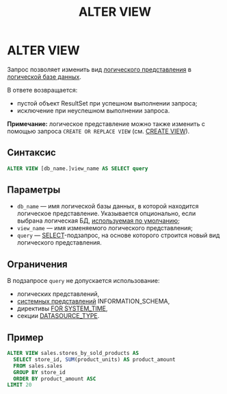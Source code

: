 ﻿---
layout: default
title: ALTER VIEW
nav_order: 1
parent: Запросы SQL+
grand_parent: Справочная информация
has_children: false
has_toc: false
---

# ALTER VIEW

Запрос позволяет изменить вид [логического представления](../../../Обзор_понятий_компонентов_и_связей/Основные_понятия/Логическое_представление/Логическое_представление.md) 
в [логической базе данных](../../../Обзор_понятий_компонентов_и_связей/Основные_понятия/Логическая_база_данных/Логическая_база_данных.md).

В ответе возвращается:
*   пустой объект ResultSet при успешном выполнении запроса;
*   исключение при неуспешном выполнении запроса.

**Примечание:** логическое представление можно также изменить с помощью запроса `CREATE OR REPLACE VIEW` 
(см. [CREATE VIEW](../CREATE_VIEW/CREATE_VIEW.md)).

## Синтаксис

```sql
ALTER VIEW [db_name.]view_name AS SELECT query
```

## Параметры

*   `db_name` — имя логической базы данных, в которой находится логическое представление. 
    Указывается опционально, если выбрана логическая БД, [используемая по умолчанию](../../../Работа_с_системой/Другие_функции/Определение_логической_БД_по_умолчанию/Определение_логической_БД_по_умолчанию.md);
*   `view_name` — имя изменяемого логического представления;
*   `query` — [SELECT](../SELECT/SELECT.md)\-подзапрос, на основе которого строится новый вид 
    логического представления.

## Ограничения

В подзапросе `query` не допускается использование:
*   логических представлений,
*   [системных представлений](../../Системные_представления_INFORMATION_SCHEMA/Системные_представления_INFORMATION_SCHEMA.md) 
    INFORMATION_SCHEMA,
*   директивы [FOR SYSTEM_TIME](../SELECT/SELECT.md#синтаксис-директивы-FOR-SYSTEM_TIME),
*   секции [DATASOURCE_TYPE](../SELECT/SELECT.md#param_datasource_type).

## Пример

```sql
ALTER VIEW sales.stores_by_sold_products AS
  SELECT store_id, SUM(product_units) AS product_amount
  FROM sales.sales
  GROUP BY store_id
  ORDER BY product_amount ASC
LIMIT 20
```